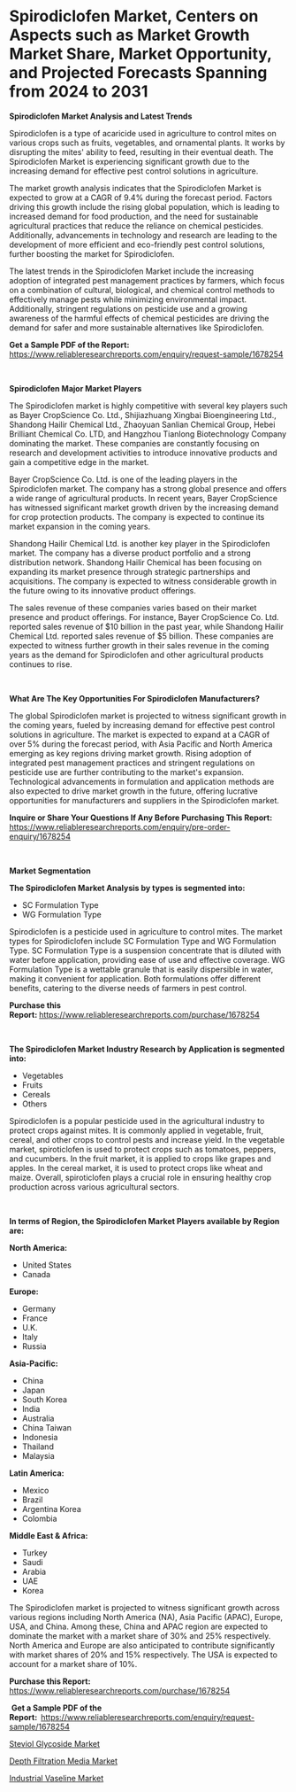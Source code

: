 <p><h1>Spirodiclofen Market, Centers on Aspects such as Market Growth Market Share, Market Opportunity, and Projected Forecasts Spanning from 2024 to 2031</h1></p><p><strong>Spirodiclofen Market Analysis and Latest Trends</strong></p>
<p><p>Spirodiclofen is a type of acaricide used in agriculture to control mites on various crops such as fruits, vegetables, and ornamental plants. It works by disrupting the mites' ability to feed, resulting in their eventual death. The Spirodiclofen Market is experiencing significant growth due to the increasing demand for effective pest control solutions in agriculture. </p><p>The market growth analysis indicates that the Spirodiclofen Market is expected to grow at a CAGR of 9.4% during the forecast period. Factors driving this growth include the rising global population, which is leading to increased demand for food production, and the need for sustainable agricultural practices that reduce the reliance on chemical pesticides. Additionally, advancements in technology and research are leading to the development of more efficient and eco-friendly pest control solutions, further boosting the market for Spirodiclofen.</p><p>The latest trends in the Spirodiclofen Market include the increasing adoption of integrated pest management practices by farmers, which focus on a combination of cultural, biological, and chemical control methods to effectively manage pests while minimizing environmental impact. Additionally, stringent regulations on pesticide use and a growing awareness of the harmful effects of chemical pesticides are driving the demand for safer and more sustainable alternatives like Spirodiclofen.</p></p>
<p><strong>Get a Sample PDF of the Report:&nbsp;</strong> <a href="https://www.reliableresearchreports.com/enquiry/request-sample/1678254">https://www.reliableresearchreports.com/enquiry/request-sample/1678254</a></p>
<p>&nbsp;</p>
<p><strong>Spirodiclofen Major Market Players</strong></p>
<p><p>The Spirodiclofen market is highly competitive with several key players such as Bayer CropScience Co. Ltd., Shijiazhuang Xingbai Bioengineering Ltd., Shandong Hailir Chemical Ltd., Zhaoyuan Sanlian Chemical Group, Hebei Brilliant Chemical Co. LTD, and Hangzhou Tianlong Biotechnology Company dominating the market. These companies are constantly focusing on research and development activities to introduce innovative products and gain a competitive edge in the market.</p><p>Bayer CropScience Co. Ltd. is one of the leading players in the Spirodiclofen market. The company has a strong global presence and offers a wide range of agricultural products. In recent years, Bayer CropScience has witnessed significant market growth driven by the increasing demand for crop protection products. The company is expected to continue its market expansion in the coming years.</p><p>Shandong Hailir Chemical Ltd. is another key player in the Spirodiclofen market. The company has a diverse product portfolio and a strong distribution network. Shandong Hailir Chemical has been focusing on expanding its market presence through strategic partnerships and acquisitions. The company is expected to witness considerable growth in the future owing to its innovative product offerings.</p><p>The sales revenue of these companies varies based on their market presence and product offerings. For instance, Bayer CropScience Co. Ltd. reported sales revenue of $10 billion in the past year, while Shandong Hailir Chemical Ltd. reported sales revenue of $5 billion. These companies are expected to witness further growth in their sales revenue in the coming years as the demand for Spirodiclofen and other agricultural products continues to rise.</p></p>
<p>&nbsp;</p>
<p><strong>What Are The Key Opportunities For Spirodiclofen Manufacturers?</strong></p>
<p><p>The global Spirodiclofen market is projected to witness significant growth in the coming years, fueled by increasing demand for effective pest control solutions in agriculture. The market is expected to expand at a CAGR of over 5% during the forecast period, with Asia Pacific and North America emerging as key regions driving market growth. Rising adoption of integrated pest management practices and stringent regulations on pesticide use are further contributing to the market's expansion. Technological advancements in formulation and application methods are also expected to drive market growth in the future, offering lucrative opportunities for manufacturers and suppliers in the Spirodiclofen market.</p></p>
<p><strong>Inquire or Share Your Questions If Any Before Purchasing This Report:</strong> <a href="https://www.reliableresearchreports.com/enquiry/pre-order-enquiry/1678254">https://www.reliableresearchreports.com/enquiry/pre-order-enquiry/1678254</a></p>
<p>&nbsp;</p>
<p><strong>Market Segmentation</strong></p>
<p><strong>The Spirodiclofen Market Analysis by types is segmented into:</strong></p>
<p><ul><li>SC Formulation Type</li><li>WG Formulation Type</li></ul></p>
<p><p>Spirodiclofen is a pesticide used in agriculture to control mites. The market types for Spirodiclofen include SC Formulation Type and WG Formulation Type. SC Formulation Type is a suspension concentrate that is diluted with water before application, providing ease of use and effective coverage. WG Formulation Type is a wettable granule that is easily dispersible in water, making it convenient for application. Both formulations offer different benefits, catering to the diverse needs of farmers in pest control.</p></p>
<p><strong>Purchase this Report:&nbsp;</strong><a href="https://www.reliableresearchreports.com/purchase/1678254">https://www.reliableresearchreports.com/purchase/1678254</a></p>
<p>&nbsp;</p>
<p><strong>The Spirodiclofen Market Industry Research by Application is segmented into:</strong></p>
<p><ul><li>Vegetables</li><li>Fruits</li><li>Cereals</li><li>Others</li></ul></p>
<p><p>Spirodiclofen is a popular pesticide used in the agricultural industry to protect crops against mites. It is commonly applied in vegetable, fruit, cereal, and other crops to control pests and increase yield. In the vegetable market, spiroticlofen is used to protect crops such as tomatoes, peppers, and cucumbers. In the fruit market, it is applied to crops like grapes and apples. In the cereal market, it is used to protect crops like wheat and maize. Overall, spiroticlofen plays a crucial role in ensuring healthy crop production across various agricultural sectors.</p></p>
<p>&nbsp;</p>
<p><strong>In terms of Region, the Spirodiclofen Market Players available by Region are:</strong></p>
<p>
    <p> <strong> North America: </strong>
        <ul>
            <li>United States</li>
            <li>Canada</li>
        </ul>
        </p> 
    <p> <strong> Europe: </strong>
        <ul>
            <li>Germany</li>
            <li>France</li>
            <li>U.K.</li>
            <li>Italy</li>
            <li>Russia</li>
        </ul>
        </p> 
    <p> <strong> Asia-Pacific: </strong>
        <ul>
            <li>China</li>
            <li>Japan</li>
            <li>South Korea</li>
            <li>India</li>
            <li>Australia</li>
            <li>China Taiwan</li>
            <li>Indonesia</li>
            <li>Thailand</li>
            <li>Malaysia</li>
        </ul>
        </p> 
    <p> <strong> Latin America: </strong>
        <ul>
            <li>Mexico</li>
            <li>Brazil</li>
            <li>Argentina Korea</li>
            <li>Colombia</li>
        </ul>
        </p> 
    <p> <strong> Middle East & Africa: </strong>
        <ul>
            <li>Turkey</li>
            <li>Saudi</li>
            <li>Arabia</li>
            <li>UAE</li>
            <li>Korea</li>
        </ul>
    </p>
    </p>
<p><p>The Spirodiclofen market is projected to witness significant growth across various regions including North America (NA), Asia Pacific (APAC), Europe, USA, and China. Among these, China and APAC region are expected to dominate the market with a market share of 30% and 25% respectively. North America and Europe are also anticipated to contribute significantly with market shares of 20% and 15% respectively. The USA is expected to account for a market share of 10%.</p></p>
<p><strong>Purchase this Report: </strong><a href="https://www.reliableresearchreports.com/purchase/1678254">https://www.reliableresearchreports.com/purchase/1678254</a></p>
<p>&nbsp;<strong>Get a Sample PDF of the Report:&nbsp;&nbsp;</strong><a href="https://www.reliableresearchreports.com/enquiry/request-sample/1678254">https://www.reliableresearchreports.com/enquiry/request-sample/1678254</a></p>
<p><strong></strong></p>
<p><p><a href="https://github.com/pgtimber/Market-Research-Report-List-1/blob/main/steviol-glycoside-market.md">Steviol Glycoside Market</a></p><p><a href="https://github.com/arionmp/Market-Research-Report-List-2/blob/main/depth-filtration-media-market.md">Depth Filtration Media Market</a></p><p><a href="https://github.com/lataunyatinikmelvin59ilbd0dv/Market-Research-Report-List-1/blob/main/industrial-vaseline-market.md">Industrial Vaseline Market</a></p></p>